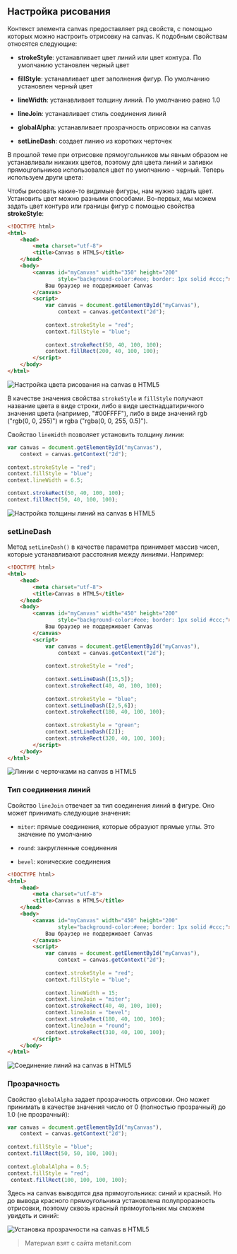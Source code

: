 ## Настройка рисования

Контекст элемента canvas предоставляет ряд свойств, с помощью которых можно настроить отрисовку на canvas. К подобным свойствам относятся следующие:

- **strokeStyle**: устанавливает цвет линий или цвет контура. По умолчанию установлен черный цвет

- **fillStyle**: устанавливает цвет заполнения фигур. По умолчанию установлен черный цвет

- **lineWidth**: устанавливает толщину линий. По умолчанию равно 1.0

- **lineJoin**: устанавливает стиль соединения линий

- **globalAlpha**: устанавливает прозрачность отрисовки на canvas

- **setLineDash**: создает линию из коротких черточек

В прошлой теме при отрисовке прямоугольников мы явным образом не устанавливали никаких цветов, поэтому для цвета линий и заливки прямоцгольников использовался цвет по умолчанию - черный. Теперь используем други цвета:

Чтобы рисовать какие-то видимые фигуры, нам нужно задать цвет. Установить цвет можно разными способами. Во-первых, мы можем задать цвет контура или границы фигур с помощью свойства **strokeStyle**:

```html
<!DOCTYPE html>
<html>
    <head>
        <meta charset="utf-8">
        <title>Canvas в HTML5</title>
    </head>
    <body>
        <canvas id="myCanvas" width="350" height="200"
                style="background-color:#eee; border: 1px solid #ccc;">
            Ваш браузер не поддерживает Canvas
        </canvas>
        <script>
            var canvas = document.getElementById("myCanvas"), 
                context = canvas.getContext("2d");
                
            context.strokeStyle = "red";
            context.fillStyle = "blue";
            
            context.strokeRect(50, 40, 100, 100);
            context.fillRect(200, 40, 100, 100);
        </script>
    </body>
</html>
```

![Настройка цвета рисования на canvas в HTML5](https://metanit.com/web/html5/pics/6.31.png)

В качестве значения свойства `strokeStyle` и `fillStyle` получают название цвета в виде строки, либо в виде шестнадцатиричного значения цвета (например, "#00FFFF"), либо в виде значений rgb ("rgb(0, 0, 255)") и rgba ("rgba(0, 0, 255, 0.5)").

Свойство `lineWidth` позволяет установить толщину линии:

```js
var canvas = document.getElementById("myCanvas"), 
    context = canvas.getContext("2d");
                
context.strokeStyle = "red";
context.fillStyle = "blue";
context.lineWidth = 6.5;

context.strokeRect(50, 40, 100, 100);
context.fillRect(50, 40, 100, 100);
```

![Настройка толщины линий на canvas в HTML5](https://metanit.com/web/html5/pics/6.32.png)

### setLineDash

Метод `setLineDash()` в качестве параметра принимает массив чисел, которые устанавливают расстояния между линиями. Например:

```html
<!DOCTYPE html>
<html>
    <head>
        <meta charset="utf-8">
        <title>Canvas в HTML5</title>
    </head>
    <body>
        <canvas id="myCanvas" width="450" height="200"
                style="background-color:#eee; border: 1px solid #ccc;">
            Ваш браузер не поддерживает Canvas
        </canvas>
        <script>
            var canvas = document.getElementById("myCanvas"), 
                context = canvas.getContext("2d");
                 
            context.strokeStyle = "red";
            
            context.setLineDash([15,5]);
            context.strokeRect(40, 40, 100, 100);
             
            context.strokeStyle = "blue";
            context.setLineDash([2,5,6]);
            context.strokeRect(180, 40, 100, 100);
            
            context.strokeStyle = "green";
            context.setLineDash([2]);
            context.strokeRect(320, 40, 100, 100);
        </script>
    </body>
</html>
```

![Линии с черточками на canvas в HTML5](https://metanit.com/web/html5/pics/6.42.png)

### Тип соединения линий

Свойство `lineJoin` отвечает за тип соединения линий в фигуре. Оно может принимать следующие значения:

- `miter`: прямые соединения, которые образуют прямые углы. Это значение по умолчанию

- `round`: закругленные соединения

- `bevel`: конические соединения

```html
<!DOCTYPE html>
<html>
    <head>
        <meta charset="utf-8">
        <title>Canvas в HTML5</title>
    </head>
    <body>
        <canvas id="myCanvas" width="450" height="200"
                style="background-color:#eee; border: 1px solid #ccc;">
            Ваш браузер не поддерживает Canvas
        </canvas>
        <script>
            var canvas = document.getElementById("myCanvas"), 
                context = canvas.getContext("2d");
                
            context.strokeStyle = "red";
            context.fillStyle = "blue";
            
            context.lineWidth = 15;
            context.lineJoin = "miter";
            context.strokeRect(40, 40, 100, 100);
            context.lineJoin = "bevel";
            context.strokeRect(180, 40, 100, 100);
            context.lineJoin = "round";
            context.strokeRect(310, 40, 100, 100);
        </script>
    </body>
</html>
```

![Соединение линий на canvas в HTML5](https://metanit.com/web/html5/pics/6.33.png)

### Прозрачность

Свойство `globalAlpha` задает прозрачность отрисовки. Оно может принимать в качестве значения число от 0 (полностью прозрачный) до 1.0 (не прозрачный):

```js
var canvas = document.getElementById("myCanvas"), 
    context = canvas.getContext("2d");
                 
context.fillStyle = "blue";
context.fillRect(50, 50, 100, 100);
            
context.globalAlpha = 0.5;
context.fillStyle = "red";
 context.fillRect(100, 100, 100, 100);
```

Здесь на canvas выводятся два прямоугольника: синий и красный. Но до вывода красного прямоугольника установлена полупроразность отрисовки, поэтому сквозь красный прямоугольник мы сможем увидеть и синий:

![Установка прозрачности на canvas в HTML5](https://metanit.com/web/html5/pics/6.35.png)


> Материал взят с сайта metanit.com